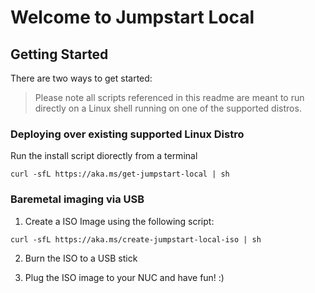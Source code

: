 # Welcome to Jumpstart Local

## Getting Started
There are two ways to get started:

> Please note all scripts referenced in this readme are meant to run directly on a Linux shell running on one of the supported distros.

### Deploying over existing supported Linux Distro
Run the install script diorectly from a terminal

`curl -sfL https://aka.ms/get-jumpstart-local | sh`

### Baremetal imaging via USB
1. Create a ISO Image using the following script:

`curl -sfL https://aka.ms/create-jumpstart-local-iso | sh`

2.  Burn the ISO to a USB stick

3. Plug the ISO image to your NUC and have fun! :)
